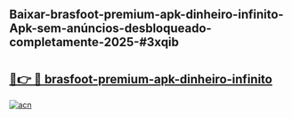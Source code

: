 ## Baixar-brasfoot-premium-apk-dinheiro-infinito-Apk-sem-anúncios-desbloqueado-completamente-2025-#3xqib

# <h2><a href="https://ainizakaria.my?title=brasfoot-premium-apk-dinheiro-infinito&ref=22M">🔗👉 🔴 brasfoot-premium-apk-dinheiro-infinito</a></h2>

[![acn](https://github.com/user-attachments/assets/0f9c940e-d8b0-45ae-aac7-cd30a18b3e1c)](https://ainizakaria.my?title=brasfoot-premium-apk-dinheiro-infinito&ref=22M)

